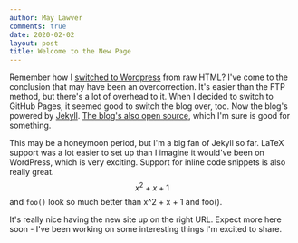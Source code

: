 ```yaml
---
author: May Lawver
comments: true
date: 2020-02-02
layout: post
title: Welcome to the New Page
---
```


Remember how I [switched to Wordpress](http://www.maycod.es/blog/2018/09/15/viable/) from raw HTML? I've come to the conclusion that may have been an overcorrection. It's easier than the FTP method, but there's a lot of overhead to it. When I decided to switch to GitHub Pages, it seemed good to switch the blog over, too. Now the blog's powered by [Jekyll](https://jekyllrb.com/). [The blog's also open source](https://github.com/MayMoonsley/blog/), which I'm sure is good for something.

This may be a honeymoon period, but I'm a big fan of Jekyll so far. LaTeX support was a lot easier to set up than I imagine it would've been on WordPress, which is very exciting. Support for inline code snippets is also really great. $$ x^2 + x + 1$$ and `foo()` look so much better than x^2 + x + 1 and foo().

It's really nice having the new site up on the right URL. Expect more here soon - I've been working on some interesting things I'm excited to share.